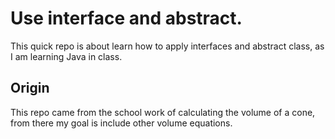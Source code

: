 # Use interface and abstract.
This quick repo is about learn how to apply interfaces and abstract class, as I am learning Java in class.

## Origin
This repo came from the school work of calculating the volume of a cone, from there my goal is include other volume equations.
